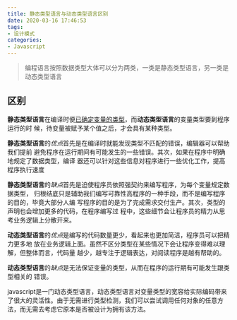 ```yaml
---
title: 静态类型语言与动态类型语言区别
date: 2020-03-16 17:46:53
tags: 
- 设计模式
categories:
- Javascript
---
```


> 编程语言按照数据类型大体可以分为两类，一类是静态类型语言，另一类是动态类型语言

## 区别

**静态类型语言**在编译时便<u>已确定变量的类型</u>，而**动态类型语言**的变量类型要到程序运行的时
候，待变量被赋予某个值之后，才会具有某种类型。

**静态类型语言**的*优点*首先是在编译时就能发现类型不匹配的错误，编辑器可以帮助我们提前
避免程序在运行期间有可能发生的一些错误。其次，如果在程序中明确地规定了数据类型，编译
器还可以针对这些信息对程序进行一些优化工作，提高程序执行速度

**静态类型语言**的*缺点*首先是迫使程序员依照强契约来编写程序，为每个变量规定数据类型，
归根结底只是辅助我们编写可靠性高程序的一种手段，而不是编写程序的目的，毕竟大部分人编
写程序的目的是为了完成需求交付生产。其次，类型的声明也会增加更多的代码，在程序编写过
程中，这些细节会让程序员的精力从思考业务逻辑上分散开来。

**动态类型语言**的*优点*是编写的代码数量更少，看起来也更加简洁，程序员可以把精力更多地
放在业务逻辑上面。虽然不区分类型在某些情况下会让程序变得难以理解，但整体而言，代码量
越少，越专注于逻辑表达，对阅读程序是越有帮助的。

**动态类型语言**的*缺点*是无法保证变量的类型，从而在程序的运行期有可能发生跟类型相关的
错误。

javascript是一门动态类型语言，动态类型语言对变量类型的宽容给实际编码带来了很大的灵活性。由于无需进行类型检测，我们可以尝试调用任何对象的任意方法，而无需去考虑它原本是否被设计为拥有该方法。

